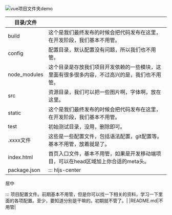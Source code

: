 ![vue项目文件夹demo](http://ww4.sinaimg.cn/large/0060lm7Tgw1f9ssmtv2jrj305x0axmxl.jpg)

| 目录/文件 | |
| - | - |
|build |这个是我们最终发布的时候会把代码发布在这里，在开发阶段，我们基本不用管。|
|config|配置目录，默认配置没有问题，所以我们也不用管。|
|node_modules|这个目录是存放我们项目开发依赖的一些模块，这里面有很多很多内容，不过高兴的是，我们也不用管。|
|src|资源目录，我们可以把一些图片啊，字体啊，放在这里。|
|static|这个是我们最终发布的时候会把代码发布在这里，在开发阶段，我们基本不用管。|
|test|初始测试目录，没用，删除即可。|
|.xxxx文件|这些是一些配置文件，包括语法配置，git配置等。基本不用管，放着就是了。|
|index.html|首页入口文件，基本不用管，如果是开发移动端项目，可以在head区域加上你合适的meta头。|
|package.json|::: hljs-center

居中

:::
项目配置文件。前期基本不用管，但是你可以找一下相关的资料，学习一下里面的各项配置。至少，要知道分别是干嘛的。初期就不管了。|
|README.md|不用管|